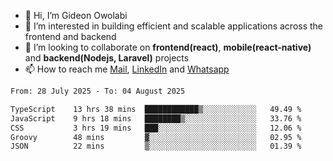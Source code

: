 - 👋 Hi, I’m Gideon Owolabi
- 👀 I’m interested in building efficient and scalable applications across the frontend and backend
- 💞️ I’m looking to collaborate on <b>frontend(react)</b>, <b>mobile(react-native)</b> and <b>backend(Nodejs, Laravel)</b> projects
- 📫 How to reach me <a href="mailto:gideoniyin2021@gmail.com">Mail</a>, <a href="https://www.linkedin.com/in/gideon-owolabi-9b667a232/">LinkedIn</a> and <a href="https://wa.me/2348055377085">Whatsapp</a>

<!---
gude1/gude1 is a ✨ special ✨ repository because its `README.md` (this file) appears on your GitHub profile.
You can click the Preview link to take a look at your changes.
--->

<!--START_SECTION:waka-->

```txt
From: 28 July 2025 - To: 04 August 2025

TypeScript    13 hrs 38 mins  ████████████▒░░░░░░░░░░░░   49.49 %
JavaScript    9 hrs 18 mins   ████████▒░░░░░░░░░░░░░░░░   33.76 %
CSS           3 hrs 19 mins   ███░░░░░░░░░░░░░░░░░░░░░░   12.06 %
Groovy        48 mins         ▓░░░░░░░░░░░░░░░░░░░░░░░░   02.95 %
JSON          22 mins         ▒░░░░░░░░░░░░░░░░░░░░░░░░   01.39 %
```

<!--END_SECTION:waka-->
